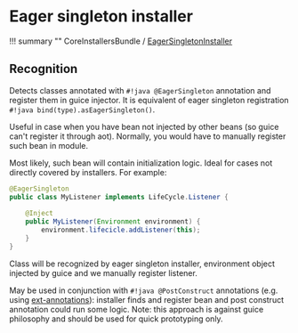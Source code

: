 # Eager singleton installer

!!! summary ""
    CoreInstallersBundle / [EagerSingletonInstaller](https://github.com/xvik/dropwizard-guicey/tree/master/src/main/java/ru/vyarus/dropwizard/guice/module/installer/feature/eager/EagerSingletonInstaller.java)

## Recognition

Detects classes annotated with `#!java @EagerSingleton` annotation and register them in guice injector. 
It is equivalent of eager singleton registration `#!java bind(type).asEagerSingleton()`.

Useful in case when you have bean not injected by other beans (so guice can't register
it through aot). Normally, you would have to manually register such bean in module.

Most likely, such bean will contain initialization logic. 
Ideal for cases not directly covered by installers. For example:

```java
@EagerSingleton
public class MyListener implements LifeCycle.Listener {
    
    @Inject
    public MyListener(Environment environment) {
        environment.lifecicle.addListener(this);
    }
}
```

Class will be recognized by eager singleton installer, environment object injected by guice and we manually register listener.

May be used in conjunction with `#!java @PostConstruct` annotations (e.g. using [ext-annotations](https://github.com/xvik/guice-ext-annotations)):
installer finds and register bean and post construct annotation could run some logic. Note: this approach is against guice philosophy and should
be used for quick prototyping only.

